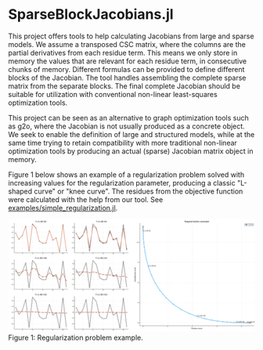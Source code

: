 # SparseBlockJacobians.jl

This project offers tools to help calculating Jacobians from large and sparse models. We assume a transposed CSC matrix, where the columns are the partial derivatives from each residue term. This means we only store in memory the values that are relevant for each residue term, in consecutive chunks of memory. Different formulas can be provided to define different blocks of the Jacobian. The tool handles assembling the complete sparse matrix from the separate blocks. The final complete Jacobian should be suitable for utilization with conventional non-linear least-squares optimization tools.

This project can be seen as an alternative to graph optimization tools such as g2o, where the Jacobian is not usually produced as a concrete object. We seek to enable the definition of large and structured models, while at the same time trying to retain compatibility with more traditional non-linear optimization tools by producing an actual (sparse) Jacobian matrix object in memory.

Figure 1 below shows an example of a regularization problem solved with increasing values for the regularization parameter, producing a classic "L-shaped curve" or "knee curve". The residues from the objective function were calculated with the help from our tool. See [examples/simple_regularization.jl](https://github.com/nlw0/SparseBlockJacobians.jl/blob/master/examples/simple_regularization.jl).

<img src="https://raw.githubusercontent.com/nlw0/SparseBlockJacobians.jl/master/regularization-example.png" alt="Figure 1: Regularization problem example">
Figure 1: Regularization problem example.

